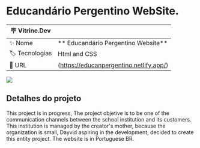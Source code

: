 
# Educandário Pergentino WebSite.


| :placard: Vitrine.Dev |     |
| -------------  | --- |
| :sparkles: Nome        | ** Educandário Pergentino Website**
| :label: Tecnologias | Html and CSS
| :rocket: URL         |(https://educanpergentino.netlify.app/)


<!-- Inserir imagem com a #vitrinedev ao final do link -->
![](https://user-images.githubusercontent.com/102172970/195117595-563fc4be-5f23-477c-9157-1897415539e2.png#vitrinedev) 


## Detalhes do projeto

This project is in progress, The project objetive is to be one of the communication channels between the school institution and its customers. This institution is managed by the creator's mother, because the organization is small, Dayvid aspiring in the development, decided to create this entity project. The website is in Portuguese BR.
